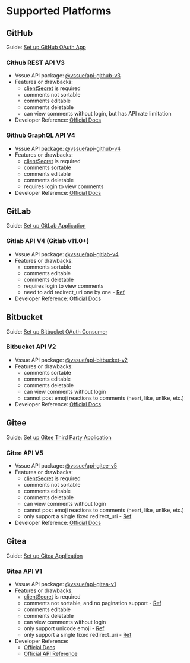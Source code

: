 # Supported Platforms

## GitHub

Guide: [Set up GitHub OAuth App](./github.md)

### Github REST API V3

- Vssue API package: [@vssue/api-github-v3](https://www.npmjs.com/package/@vssue/api-github-v3)
- Features or drawbacks:
  - [clientSecret](../options/README.md#clientsecret) is required
  - comments not sortable
  - comments editable
  - comments deletable
  - can view comments without login, but has API rate limitation
- Developer Reference: [Official Docs](https://developer.github.com/v3)

### Github GraphQL API V4

- Vssue API package: [@vssue/api-github-v4](https://www.npmjs.com/package/@vssue/api-github-v4)
- Features or drawbacks:
  - [clientSecret](../options/README.md#clientsecret) is required
  - comments sortable
  - comments editable
  - comments deletable
  - requires login to view comments
- Developer Reference: [Official Docs](https://developer.github.com/v4)

## GitLab

Guide: [Set up GitLab Application](./gitlab.md)

### Gitlab API V4 (Gitlab v11.0+)

- Vssue API package: [@vssue/api-gitlab-v4](https://www.npmjs.com/package/@vssue/api-gitlab-v4)
- Features or drawbacks:
  - comments sortable
  - comments editable
  - comments deletable
  - requires login to view comments
  - need to add redirect_uri one by one - [Ref](https://gitlab.com/gitlab-org/gitlab/issues/23054)
- Developer Reference: [Official Docs](https://docs.gitlab.com/ce/api)

## Bitbucket

Guide: [Set up Bitbucket OAuth Consumer](./bitbucket.md)

### Bitbucket API V2

- Vssue API package: [@vssue/api-bitbucket-v2](https://www.npmjs.com/package/@vssue/api-bitbucket-v2)
- Features or drawbacks:
  - comments sortable
  - comments editable
  - comments deletable
  - can view comments without login
  - cannot post emoji reactions to comments (heart, like, unlike, etc.)
- Developer Reference: [Official Docs](https://developer.atlassian.com/bitbucket/api/2/reference)

## Gitee

Guide: [Set up Gitee Third Party Application](./gitee.md)

### Gitee API V5

- Vssue API package: [@vssue/api-gitee-v5](https://www.npmjs.com/package/@vssue/api-gitee-v5)
- Features or drawbacks:
  - [clientSecret](../options/README.md#clientsecret) is required
  - comments not sortable
  - comments editable
  - comments deletable
  - can view comments without login
  - cannot post emoji reactions to comments (heart, like, unlike, etc.)
  - only support a single fixed redirect_uri - [Ref](https://gitee.com/oschina/git-osc/issues/IV0FL)
- Developer Reference: [Official Docs](https://gitee.com/api/v5/swagger)

## Gitea

Guide: [Set up Gitea Application](./gitea.md)

### Gitea API V1

- Vssue API package: [@vssue/api-gitea-v1](https://www.npmjs.com/package/@vssue/api-gitea-v1)
- Features or drawbacks:
  - [clientSecret](../options/README.md#clientsecret) is required
  - comments not sortable, and no pagination support - [Ref](https://github.com/go-gitea/gitea/issues/6132)
  - comments editable
  - comments deletable
  - can view comments without login
  - only support unicode emoji - [Ref](https://github.com/go-gitea/gitea/issues/6628)
  - only support a single fixed redirect_uri - [Ref](https://github.com/go-gitea/gitea/issues/9514)
- Developer Reference:
  - [Official Docs](https://docs.gitea.io/en-us)
  - [Official API Reference](https://gitea.com/api/swagger)
